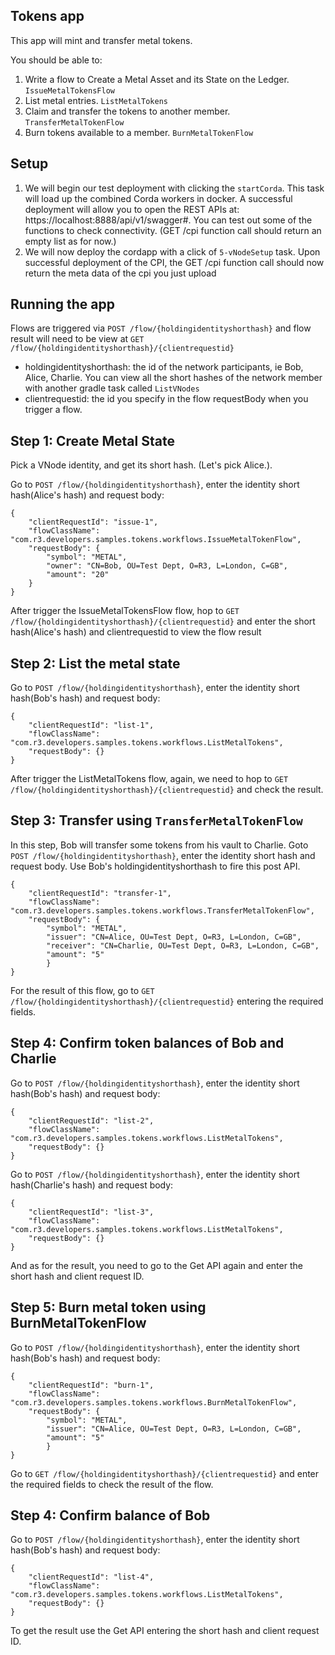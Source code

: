 ##  Tokens app

This app will mint and transfer metal tokens.

You should be able to:
1. Write a flow to Create a Metal Asset and its State on the Ledger. `IssueMetalTokensFlow`
2. List metal entries. `ListMetalTokens`
3. Claim and transfer the tokens to another member. `TransferMetalTokenFlow`
4. Burn tokens available to a member. `BurnMetalTokenFlow`


## Setup

1. We will begin our test deployment with clicking the `startCorda`. This task will load up the combined Corda workers in docker.
   A successful deployment will allow you to open the REST APIs at: https://localhost:8888/api/v1/swagger#. You can test out some of the
   functions to check connectivity. (GET /cpi function call should return an empty list as for now.)
2. We will now deploy the cordapp with a click of `5-vNodeSetup` task. Upon successful deployment of the CPI, the GET /cpi function call should now return the meta data of the cpi you just upload


## Running the app

Flows are triggered via `POST /flow/{holdingidentityshorthash}` and flow result will need to be view at `GET /flow/{holdingidentityshorthash}/{clientrequestid}`
* holdingidentityshorthash: the id of the network participants, ie Bob, Alice, Charlie. You can view all the short hashes of the network member with another gradle task called `ListVNodes`
* clientrequestid: the id you specify in the flow requestBody when you trigger a flow.


## Step 1: Create Metal State
Pick a VNode identity, and get its short hash. (Let's pick Alice.).

Go to `POST /flow/{holdingidentityshorthash}`, enter the identity short hash(Alice's hash) and request body:
```
{
    "clientRequestId": "issue-1",
    "flowClassName": "com.r3.developers.samples.tokens.workflows.IssueMetalTokenFlow",
    "requestBody": {
        "symbol": "METAL",
        "owner": "CN=Bob, OU=Test Dept, O=R3, L=London, C=GB",
        "amount": "20"
    }
}
```

After trigger the IssueMetalTokensFlow flow, hop to `GET /flow/{holdingidentityshorthash}/{clientrequestid}` and enter the short hash(Alice's hash) and clientrequestid to view the flow result


## Step 2: List the metal state
Go to `POST /flow/{holdingidentityshorthash}`, enter the identity short hash(Bob's hash) and request body:
```
{
    "clientRequestId": "list-1",
    "flowClassName": "com.r3.developers.samples.tokens.workflows.ListMetalTokens",
    "requestBody": {}
}
```
After trigger the ListMetalTokens flow, again, we need to hop to `GET /flow/{holdingidentityshorthash}/{clientrequestid}`
and check the result.


## Step 3: Transfer using `TransferMetalTokenFlow`
In this step, Bob will transfer some tokens from his vault to Charlie.
Goto `POST /flow/{holdingidentityshorthash}`, enter the identity short hash and request body.
Use Bob's holdingidentityshorthash to fire this post API.
```
{
    "clientRequestId": "transfer-1",
    "flowClassName": "com.r3.developers.samples.tokens.workflows.TransferMetalTokenFlow",
    "requestBody": {
        "symbol": "METAL",
        "issuer": "CN=Alice, OU=Test Dept, O=R3, L=London, C=GB",
        "receiver": "CN=Charlie, OU=Test Dept, O=R3, L=London, C=GB",
        "amount": "5"
        }
}
```
For the result of this flow, go to `GET /flow/{holdingidentityshorthash}/{clientrequestid}`  entering the required fields.


## Step 4: Confirm token balances of Bob and Charlie
Go to `POST /flow/{holdingidentityshorthash}`, enter the identity short hash(Bob's hash) and request body:
```
{
    "clientRequestId": "list-2",
    "flowClassName": "com.r3.developers.samples.tokens.workflows.ListMetalTokens",
    "requestBody": {}
}
```
Go to `POST /flow/{holdingidentityshorthash}`, enter the identity short hash(Charlie's hash) and request body:
```
{
    "clientRequestId": "list-3",
    "flowClassName": "com.r3.developers.samples.tokens.workflows.ListMetalTokens",
    "requestBody": {}
}
```

And as for the result, you need to go to the Get API again and enter the short hash and client request ID.


## Step 5: Burn metal token using BurnMetalTokenFlow
Go to `POST /flow/{holdingidentityshorthash}`, enter the identity short hash(Bob's hash) and request body:
```
{
    "clientRequestId": "burn-1",
    "flowClassName": "com.r3.developers.samples.tokens.workflows.BurnMetalTokenFlow",
    "requestBody": {
        "symbol": "METAL",
        "issuer": "CN=Alice, OU=Test Dept, O=R3, L=London, C=GB",
        "amount": "5"
        }
}
```
Go to `GET /flow/{holdingidentityshorthash}/{clientrequestid}` and enter the required fields to check the result of
the flow.


## Step 4: Confirm balance of Bob

Go to `POST /flow/{holdingidentityshorthash}`, enter the identity short hash(Bob's hash) and request body:
```
{
    "clientRequestId": "list-4",
    "flowClassName": "com.r3.developers.samples.tokens.workflows.ListMetalTokens",
    "requestBody": {}
}
```

To get the result use the Get API entering the short hash and client request ID.

